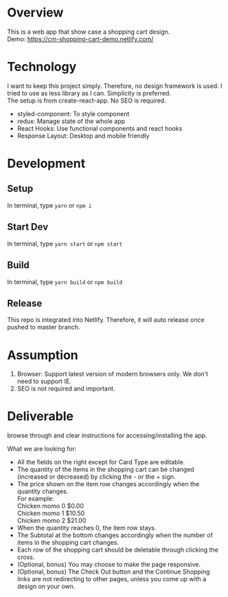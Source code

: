 # Overview
This is a web app that show case a shopping cart design.  
Demo: https://cm-shopping-cart-demo.netlify.com/
# Technology
I want to keep this project simply. Therefore, no design framework is used. I tried to use as less library as I can. Simplicity is preferred.  
The setup is from create-react-app. No SEO is required.
- styled-component: To style component
- redux: Manage state of the whole app
- React Hooks: Use functional components and react hooks
- Response Layout: Desktop and mobile friendly

# Development
## Setup
In terminal, type `yarn` or `npm i`
## Start Dev
In terminal, type `yarn start` or `npm start`
## Build
In terminal, type `yarn build` or `npm build`
## Release
This repo is integrated into Netlify. Therefore, it will auto release once pushed to master branch. 

# Assumption
1. Browser: Support latest version of modern browsers only. We don't need to support IE.
2. SEO is not required and important.

# Deliverable
browse through and clear instructions for accessing/installing the app.

What we are looking for:

- All the fields on the right except for Card Type are editable.
- The quantity of the items in the shopping cart can be changed (increased or decreased) by clicking the - or the + sign.
- The price shown on the item row changes accordingly when the quantity changes.  
For example:  
Chicken momo 0 $0.00  
Chicken momo 1 $10.50  
Chicken momo 2 $21.00  
- When the quantity reaches 0, the item row stays.
- The Subtotal at the bottom changes accordingly when the number of items in the shopping cart changes.
- Each row of the shopping cart should be deletable through clicking the cross.
- (Optional, bonus) You may choose to make the page responsive.
- (Optional, bonus) The Check Out button and the Continue Shopping links are not redirecting to other pages, unless you come up with a design on your own.